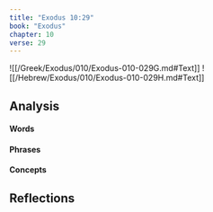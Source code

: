 ```yaml
---
title: "Exodus 10:29"
book: "Exodus"
chapter: 10
verse: 29
---
```

![[/Greek/Exodus/010/Exodus-010-029G.md#Text]]
![[/Hebrew/Exodus/010/Exodus-010-029H.md#Text]]

## Analysis

#### Words

#### Phrases

#### Concepts

## Reflections
